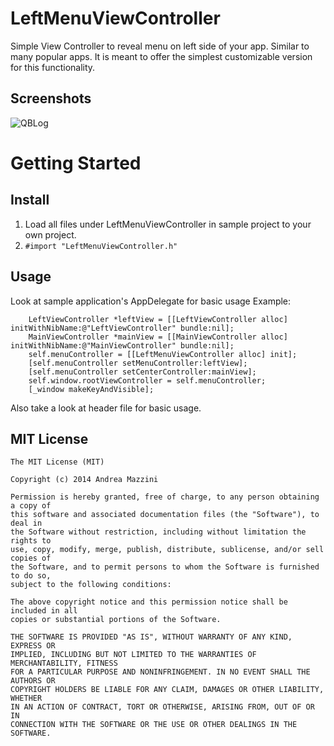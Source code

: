 LeftMenuViewController
======================

Simple View Controller to reveal menu on left side of your app. Similar to many popular apps. It is meant to offer the simplest customizable version for this functionality.


Screenshots
--------------------
![QBLog](http://www.topbalancesoftware.com/apps/gitmedia/leftmenu.gif)

Getting Started
=================

Install
--------------------
1. Load all files under LeftMenuViewController in sample project to your own project.
2. `#import "LeftMenuViewController.h"`

Usage
--------------------
Look at sample application's AppDelegate for basic usage
Example:
```
    LeftViewController *leftView = [[LeftViewController alloc] initWithNibName:@"LeftViewController" bundle:nil];
    MainViewController *mainView = [[MainViewController alloc] initWithNibName:@"MainViewController" bundle:nil];
    self.menuController = [[LeftMenuViewController alloc] init];
    [self.menuController setMenuController:leftView];
    [self.menuController setCenterController:mainView];
    self.window.rootViewController = self.menuController;
	[_window makeKeyAndVisible];
```

Also take a look at header file for basic usage.

MIT License
--------------------
    The MIT License (MIT)

    Copyright (c) 2014 Andrea Mazzini

    Permission is hereby granted, free of charge, to any person obtaining a copy of
    this software and associated documentation files (the "Software"), to deal in
    the Software without restriction, including without limitation the rights to
    use, copy, modify, merge, publish, distribute, sublicense, and/or sell copies of
    the Software, and to permit persons to whom the Software is furnished to do so,
    subject to the following conditions:

    The above copyright notice and this permission notice shall be included in all
    copies or substantial portions of the Software.

    THE SOFTWARE IS PROVIDED "AS IS", WITHOUT WARRANTY OF ANY KIND, EXPRESS OR
    IMPLIED, INCLUDING BUT NOT LIMITED TO THE WARRANTIES OF MERCHANTABILITY, FITNESS
    FOR A PARTICULAR PURPOSE AND NONINFRINGEMENT. IN NO EVENT SHALL THE AUTHORS OR
    COPYRIGHT HOLDERS BE LIABLE FOR ANY CLAIM, DAMAGES OR OTHER LIABILITY, WHETHER
    IN AN ACTION OF CONTRACT, TORT OR OTHERWISE, ARISING FROM, OUT OF OR IN
    CONNECTION WITH THE SOFTWARE OR THE USE OR OTHER DEALINGS IN THE SOFTWARE.